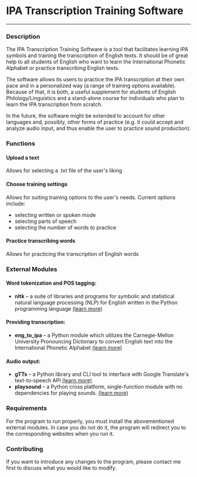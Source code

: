 # IPA Transcription Training Software
----------------------------


### Description


The IPA Transcription Training Software is a tool that facilitates learning IPA symbols and training the transcription of English texts. It should be of great help to all students of English who want to learn the International Phonetic Alphabet or practice transcribing English texts.

The software allows its users to practice the IPA transcription at their own pace and in a personalized way (a range of training options available). Because of that, it is both, a useful supplement for students of English Philology/Linguistics and a stand-alone course for individuals who plan to learn the IPA transcription from scratch. 

In the future, the software might be extended to account for other languages and, possibly, other forms of practice (e.g. it could accept and analyze audio input, and thus enable the user to practice sound production).


### Functions

#### **Upload a text**
Allows for selecting a .txt file of the user's liking
#### **Choose training settings**
Allows for suiting training options to the user's needs. Current options include:
- selecting written or spoken mode
- selecting parts of speech
- selecting the number of words to practice
#### **Practice transcribing words**
Allows for practicing the transcription of English words


### External Modules

#### Word tokenization and POS tagging:
- **nltk** – a suite of libraries and programs for symbolic and statistical natural language processing (NLP) for English written in the Python programming language [(learn more)](https://www.nltk.org/)
#### Providing transcription:
- **eng_to_ipa** – a Python module which utilizes the Carnegie-Mellon University Pronouncing Dictionary to convert English text into the International Phonetic Alphabet [(learn more)](https://pypi.org/project/eng-to-ipa/)
#### Audio output:
- **gTTs** – a Python library and CLI tool to interface with Google Translate's text-to-speech API [(learn more)](https://pypi.org/project/gTTS/)
- **playsound** – a Python cross platform, single-function module with no dependencies for playing sounds. [(learn more)](https://pypi.org/project/playsound/)


### Requirements

For the program to run properly, you must install the abovementioned external modules. In case you do not do it, the program will redirect you to the corresponding websites when you run it. 


### Contributing

If you want to introduce any changes to the program, please contact me first to discuss what you would like to modify. 
